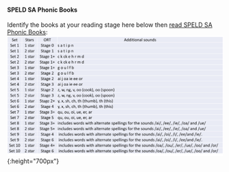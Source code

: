 #### SPELD SA Phonic Books
Identify the books at your reading stage here below then [read SPELD SA Phonic Books](https://speldsa.org.au/pages/speld-sa-phonic-books-jp):  
![ort](/images2/ort_equiv.png){:height="700px"}   

